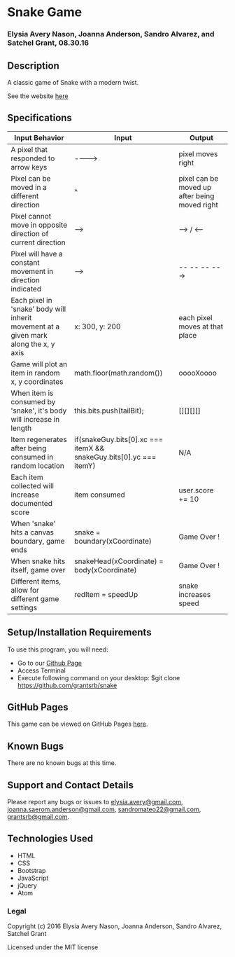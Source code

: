 # Snake Game

### Elysia Avery Nason, Joanna Anderson, Sandro Alvarez, and Satchel Grant, 08.30.16

## Description

A classic game of Snake with a modern twist.

See the website [here](https://rawgit.com/grantsrb/snake/master/index.html)

## Specifications

Input Behavior | Input | Output
---------------|-------|--------
A pixel that responded to arrow keys | ----> | pixel moves right
Pixel can be moved in a different direction | ^ | pixel can be moved up after being moved right
Pixel cannot move in opposite direction of current direction | --> | --> / <--
Pixel will have a constant movement in direction indicated | --> | -- -- -- --->
Each pixel in 'snake' body will inherit movement at a given mark along the x, y axis | x: 300, y: 200 | each pixel moves at that place
Game will plot an item in random x, y coordinates | math.floor(math.random()) | ooooXoooo
When item is consumed by 'snake', it's body will increase in length | this.bits.push(tailBit); | [][][][]
Item regenerates after being consumed in random location | if(snakeGuy.bits[0].xc === itemX  && snakeGuy.bits[0].yc === itemY) | N/A
Each item collected will increase documented score | item consumed | user.score += 10
When 'snake' hits a canvas boundary, game ends | snake = boundary(xCoordinate) | Game Over !
When snake hits itself, game over | snakeHead(xCoordinate) = body(xCoordinate) | Game Over !
Different items, allow for different game settings | redItem = speedUp | snake increases speed

## Setup/Installation Requirements ##

To use this program, you will need:

* Go to our [Github Page](https://github.com/grantsrb/snake)
* Access Terminal
* Execute following command on your desktop: $git clone https://github.com/grantsrb/snake

## GitHub Pages ##

This game can be viewed on GitHub Pages [here](https://grantsrb.github.io/snake/).

## Known Bugs ##

There are no known bugs at this time.

## Support and Contact Details ##

Please report any bugs or issues to elysia.avery@gmail.com, joanna.saerom.anderson@gmail.com, sandromateo22@gmail.com, grantsrb@gmail.com.

## Technologies Used ##

* HTML
* CSS
* Bootstrap
* JavaScript
* jQuery
* Atom

### Legal

Copyright (c) 2016 Elysia Avery Nason, Joanna Anderson, Sandro Alvarez, Satchel Grant

Licensed under the MIT license

